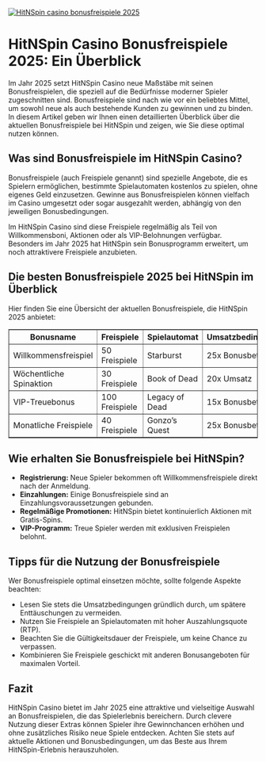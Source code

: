 [![HitNSpin casino bonusfreispiele 2025](https://123-caf.pages.dev/gitsignup.png)](https://vrmoo.ru/Bt82HjjY)

<h1>HitNSpin Casino Bonusfreispiele 2025: Ein Überblick</h1>  <p>Im Jahr 2025 setzt HitNSpin Casino neue Maßstäbe mit seinen Bonusfreispielen, die speziell auf die Bedürfnisse moderner Spieler zugeschnitten sind. Bonusfreispiele sind nach wie vor ein beliebtes Mittel, um sowohl neue als auch bestehende Kunden zu gewinnen und zu binden. In diesem Artikel geben wir Ihnen einen detaillierten Überblick über die aktuellen Bonusfreispiele bei HitNSpin und zeigen, wie Sie diese optimal nutzen können.</p>  <h2>Was sind Bonusfreispiele im HitNSpin Casino?</h2>  <p>Bonusfreispiele (auch Freispiele genannt) sind spezielle Angebote, die es Spielern ermöglichen, bestimmte Spielautomaten kostenlos zu spielen, ohne eigenes Geld einzusetzen. Gewinne aus Bonusfreispielen können vielfach im Casino umgesetzt oder sogar ausgezahlt werden, abhängig von den jeweiligen Bonusbedingungen.</p>  <p>Im HitNSpin Casino sind diese Freispiele regelmäßig als Teil von Willkommensboni, Aktionen oder als VIP-Belohnungen verfügbar. Besonders im Jahr 2025 hat HitNSpin sein Bonusprogramm erweitert, um noch attraktivere Freispiele anzubieten.</p>  <h2>Die besten Bonusfreispiele 2025 bei HitNSpin im Überblick</h2>  <p>Hier finden Sie eine Übersicht der aktuellen Bonusfreispiele, die HitNSpin 2025 anbietet:</p>  <table border="1" cellpadding="8" cellspacing="0">   <thead>     <tr>       <th>Bonusname</th>       <th>Freispiele</th>       <th>Spielautomat</th>       <th>Umsatzbedingungen</th>       <th>Gültigkeitsdauer</th>     </tr>   </thead>   <tbody>     <tr>       <td>Willkommensfreispiel</td>       <td>50 Freispiele</td>       <td>Starburst</td>       <td>25x Bonusbetrag</td>       <td>7 Tage</td>     </tr>     <tr>       <td>Wöchentliche Spinaktion</td>       <td>30 Freispiele</td>       <td>Book of Dead</td>       <td>20x Umsatz</td>       <td>5 Tage</td>     </tr>     <tr>       <td>VIP-Treuebonus</td>       <td>100 Freispiele</td>       <td>Legacy of Dead</td>       <td>15x Bonusbetrag</td>       <td>10 Tage</td>     </tr>     <tr>       <td>Monatliche Freispiele</td>       <td>40 Freispiele</td>       <td>Gonzo’s Quest</td>       <td>25x Bonusbetrag</td>       <td>30 Tage</td>     </tr>   </tbody> </table>  <h2>Wie erhalten Sie Bonusfreispiele bei HitNSpin?</h2>  <ul>   <li><strong>Registrierung:</strong> Neue Spieler bekommen oft Willkommensfreispiele direkt nach der Anmeldung.</li>   <li><strong>Einzahlungen:</strong> Einige Bonusfreispiele sind an Einzahlungsvoraussetzungen gebunden.</li>   <li><strong>Regelmäßige Promotionen:</strong> HitNSpin bietet kontinuierlich Aktionen mit Gratis-Spins.</li>   <li><strong>VIP-Programm:</strong> Treue Spieler werden mit exklusiven Freispielen belohnt.</li> </ul>  <h2>Tipps für die Nutzung der Bonusfreispiele</h2>  <p>Wer Bonusfreispiele optimal einsetzen möchte, sollte folgende Aspekte beachten:</p>  <ul>   <li>Lesen Sie stets die Umsatzbedingungen gründlich durch, um spätere Enttäuschungen zu vermeiden.</li>   <li>Nutzen Sie Freispiele an Spielautomaten mit hoher Auszahlungsquote (RTP).</li>   <li>Beachten Sie die Gültigkeitsdauer der Freispiele, um keine Chance zu verpassen.</li>   <li>Kombinieren Sie Freispiele geschickt mit anderen Bonusangeboten für maximalen Vorteil.</li> </ul>  <h2>Fazit</h2>  <p>HitNSpin Casino bietet im Jahr 2025 eine attraktive und vielseitige Auswahl an Bonusfreispielen, die das Spielerlebnis bereichern. Durch clevere Nutzung dieser Extras können Spieler ihre Gewinnchancen erhöhen und ohne zusätzliches Risiko neue Spiele entdecken. Achten Sie stets auf aktuelle Aktionen und Bonusbedingungen, um das Beste aus Ihrem HitNSpin-Erlebnis herauszuholen.</p>